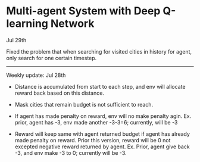 # Multi-agent System with Deep Q-learning Network



Jul 29th

Fixed the problem that when searching for visited cities in history for agent, only search for one certain timestep.

---



Weekly update: Jul 28th

- Distance is accumulated from start to each step, and env will allocate reward back based on this distance.
- Mask cities that remain budget is not sufficient to reach.

- If agent has made penalty on reward, env will no make penalty agin. Ex. prior, agent has -3, env made another -3-3=6; currently, will be -3
- Reward will keep same with agent returned budget if agent has already made penalty on reward. Prior this version, reward will be 0 not excepted negative reward returned by agent. Ex. Prior, agent give back -3, and env make -3 to 0; currently will be -3.



